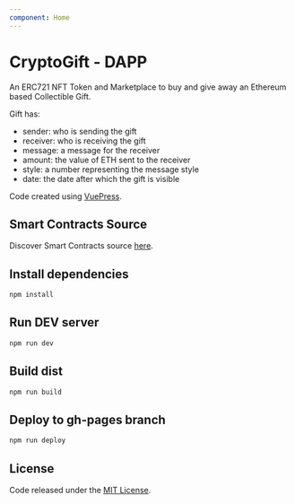 ```yaml
---
component: Home
---
```


# CryptoGift - DAPP

An ERC721 NFT Token and Marketplace to buy and give away an Ethereum based Collectible Gift.


Gift has:

* sender: who is sending the gift
* receiver: who is receiving the gift
* message: a message for the receiver
* amount: the value of ETH sent to the receiver
* style: a number representing the message style
* date: the date after which the gift is visible


Code created using [VuePress](https://vuepress.vuejs.org/).

## Smart Contracts Source
 
Discover Smart Contracts source [here](https://github.com/vittominacori/cryptogift).

## Install dependencies

```bash
npm install
```

## Run DEV server

```bash
npm run dev
```

## Build dist

```bash
npm run build
```

## Deploy to gh-pages branch

```bash
npm run deploy
```

## License

Code released under the [MIT License](https://github.com/vittominacori/cryptogift/blob/master/LICENSE).
